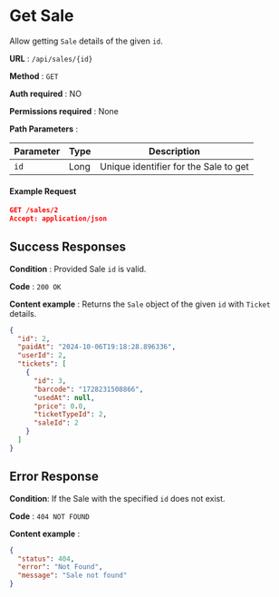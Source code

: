 # Get Sale

Allow getting `Sale` details of the given `id`.

**URL** : `/api/sales/{id}`

**Method** : `GET`

**Auth required** : NO

**Permissions required** : None

**Path Parameters** :

| Parameter | Type | Description                           |
| --------- | ---- | ------------------------------------- |
| `id`      | Long | Unique identifier for the Sale to get |

#### Example Request

```json
GET /sales/2
Accept: application/json
```

## Success Responses

**Condition** : Provided Sale `id` is valid.

**Code** : `200 OK`

**Content example** : Returns the `Sale` object of the given `id` with `Ticket` details.

```json
{
  "id": 2,
  "paidAt": "2024-10-06T19:18:28.896336",
  "userId": 2,
  "tickets": [
    {
      "id": 3,
      "barcode": "1728231508866",
      "usedAt": null,
      "price": 0.0,
      "ticketTypeId": 2,
      "saleId": 2
    }
  ]
}
```

## Error Response

**Condition**: If the Sale with the specified `id` does not exist.

**Code** : `404 NOT FOUND`

**Content example** :

```json
{
  "status": 404,
  "error": "Not Found",
  "message": "Sale not found"
}
```
